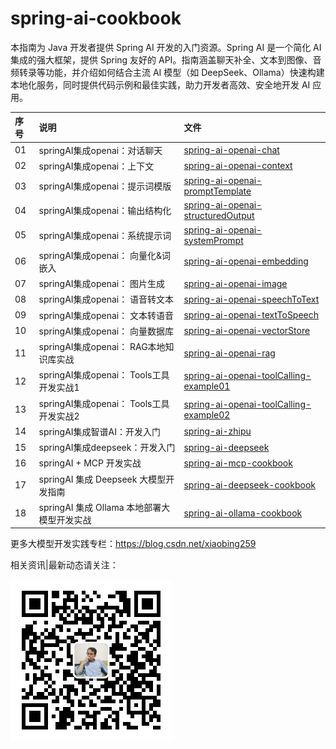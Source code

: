 # spring-ai-cookbook
本指南为 Java 开发者提供 Spring AI 开发的入门资源。Spring AI 是一个简化 AI 集成的强大框架，提供 Spring 友好的 API。指南涵盖聊天补全、文本到图像、音频转录等功能，并介绍如何结合主流 AI 模型（如 DeepSeek、Ollama）快速构建本地化服务，同时提供代码示例和最佳实践，助力开发者高效、安全地开发 AI 应用。



| 序号 | 说明                             | 文件                                                                               |
|:---|:-------------------------------|:---------------------------------------------------------------------------------|
| 01 | springAI集成openai：对话聊天 		       | [spring-ai-openai-chat](spring-ai-openai-chat)                                   |
| 02 | springAI集成openai：上下文 			       | [spring-ai-openai-context](spring-ai-openai-context)                             |
| 03 | springAI集成openai：提示词模版 		      | [spring-ai-openai-promptTemplate](spring-ai-openai-promptTemplate)               |
| 04 | springAI集成openai：输出结构化		       | [spring-ai-openai-structuredOutput](spring-ai-openai-structuredOutput)           |
| 05 | springAI集成openai：系统提示词		       | [spring-ai-openai-systemPrompt](spring-ai-openai-systemPrompt)                   |
| 06 | springAI集成openai： 向量化&词嵌入	     | [spring-ai-openai-embedding](spring-ai-openai-embedding)                         |
| 07 | springAI集成openai： 图片生成		       | [spring-ai-openai-image](spring-ai-openai-image)                                 
| 08 | springAI集成openai： 语音转文本		      | [spring-ai-openai-speechToText](spring-ai-openai-speechToText)                   
| 09 | springAI集成openai： 文本转语音		      | [spring-ai-openai-textToSpeech](spring-ai-openai-textToSpeech)                   |
| 10 | springAI集成openai： 向量数据库		      | [spring-ai-openai-vectorStore](spring-ai-openai-vectorStore)                     |
| 11 | springAI集成openai： RAG本地知识库实战   | [spring-ai-openai-rag](spring-ai-openai-rag)                                     |
| 12 | springAI集成openai： Tools工具开发实战1 | [spring-ai-openai-toolCalling-example01](spring-ai-openai-toolCalling-example01) |
| 13 | springAI集成openai： Tools工具开发实战2 | [spring-ai-openai-toolCalling-example02](spring-ai-openai-toolCalling-example02) |
| 14 | springAI集成智谱AI：开发入门            | [spring-ai-zhipu](spring-ai-zhipu)                                               |
| 15 | springAI集成deepseek：开发入门        | [spring-ai-deepseek](spring-ai-deepseek)                                         |
| 16 | springAI + MCP 开发实战            | [spring-ai-mcp-cookbook](spring-ai-mcp-cookbook)                                 |
| 17 | springAI 集成 Deepseek 大模型开发指南   | [spring-ai-deepseek-cookbook](spring-ai-deepseek-cookbook)                       |
| 18 | springAI 集成 Ollama 本地部署大模型开发实战 | [spring-ai-ollama-cookbook](spring-ai-ollama-cookbook) | 


更多大模型开发实践专栏：https://blog.csdn.net/xiaobing259

相关资讯|最新动态请关注：

![微信公众号](img_gzh.jpg)